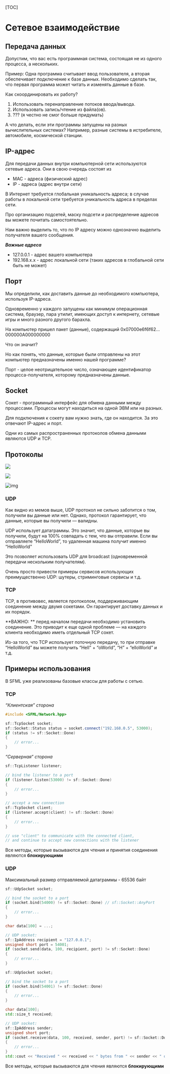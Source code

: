 [TOC]

# Сетевое взаимодействие

## Передача данных

Допустим, что вас есть программная система, состоящая не из одного процесса, а нескольких.

Пример: Одна программа считывает ввод пользователя, а вторая обеспечивает подключение к базе данных. Необходимо сделать так, что первая программа может читать и изменять данные в базе.

Как скоординировать их работу?

1. Использовать перенаправление потоков ввода/вывода.
2. Использовать запись/чтение из файла(ов).
3. ??? (я честно не смог больше придумать)

А что делать, если эти программы запущены на разных вычислительных системах? Например, разные системы в истребителе, автомобиле, космической станции.

## IP-адрес

Для передачи данных внутри компьютерной сети используются сетевые адреса. Они в свою очередь состоят из 

- MAC - адреса (физический адрес)
- IP - адреса (адрес внутри сети)

В Интернет требуется глобальная уникальность адреса; в случае работы в локальной сети требуется уникальность адреса в пределах сети.

Про организацию подсетей, маску подсети и распределение адресов вы можете почитать самостоятельно.

Нам важно выделить то, что по IP адресу можно однозначно выделить получателя вашего сообщения.

***Важные адреса***

- 127.0.0.1 - адрес вашего компьютера
- 192.168.x.x - адрес локальной сети (таких адресов в глобальной сети быть не может)

## Порт

Мы определили, как доставить данные до необходимого компьютера, используя IP-адреса.

Одновременно у каждого запущены как минимум операционная система, браузер, пара утилит, имеющих доступ к интернету, сетевые игры и много разного другого барахла.

На компьютер пришел пакет (данные), содержащий 0x07000e6f6f62…000000A000000000

Что он значит?

Но как понять, что данные, которые были отправлены на этот компьютер предназначены именно нашей программе? 

Порт - целое неотрицательное число, означающее идентификатор процесса-получателя, которому предназначены данные.

## Socket

Сокет - программный интерфейс для обмена данными между процессами. Процессы могут находиться на одной ЭВМ или на разных.

Для подключения к сокету вам нужно знать, где он находится. За это отвечают IP-адрес и порт.

Одни из самых распространенных протоколов обмена данными являются UDP и TCP.

## Протоколы

![](https://pbs.twimg.com/media/EQXlD01WoAALZEk.jpg)

![](https://2ch.pm/diy/arch/wakaba/src/1353140774621.jpg)

![img](https://external-content.duckduckgo.com/iu/?u=https%3A%2F%2Ftse1.mm.bing.net%2Fth%3Fid%3DOIP.5Wk1OzCiiMd3d1YdjJsAOQHaEJ%26pid%3DApi&f=1)



### UDP

Как видно из мемов выше, UDP протокол не сильно заботится о том, получили вы данные или нет. Однако, протокол гарантирует, что данные, которые вы получили — валидны.

UDP использует датаграммы. Это значит, что данные, которые вы получили, будут на 100% совпадать с тем, что вы отправили. Если вы отправляете “HelloWorld”, то удаленная машина получит именно “HelloWorld”

Это позволяет использовать UDP для broadcast (одновременной передачи нескольким получателям).

Очень просто привести примеры сервисов использующих преимущественно UDP: шутеры, стриминговые сервисы и т.д.

### TCP

TCP, в противовес, является протоколом, поддерживающим соединение между двумя сокетами. Он гарантирует доставку данных и их порядок.

**ВАЖНО: ** перед началом передачи необходимо установить соединение. Это приводит к еще одной проблеме — на каждого клиента необходимо иметь отдельный TCP сокет.

Из-за того, что TCP использует поточную передачу, то при отправке “HelloWorld” вы можете получить “Hell” + “oWorld”, “H” + “elloWorld”  и т.д.

## Примеры использования

В SFML уже реализованы базовые классы для работы с сетью.

### TCP

*“Клиентская” сторона*

```c++
#include <SFML/Network.hpp>

sf::TcpSocket socket;
sf::Socket::Status status = socket.connect("192.168.0.5", 53000);
if (status != sf::Socket::Done)
{
    // error...
}
```

*“Серверная“ сторона*

```c++
sf::TcpListener listener;

// bind the listener to a port
if (listener.listen(53000) != sf::Socket::Done)
{
    // error...
}

// accept a new connection
sf::TcpSocket client;
if (listener.accept(client) != sf::Socket::Done)
{
    // error...
}

// use "client" to communicate with the connected client,
// and continue to accept new connections with the listener
```

Все методы, которые вызываются для чтения и принятия соединения являются **блокирующими**

### UDP

Максимальный размер отправляемой датаграммы - 65536 байт

```c++
sf::UdpSocket socket;

// bind the socket to a port
if (socket.bind(54000) != sf::Socket::Done) // sf::Socket::AnyPort
{
    // error...
}

char data[100] = ...;

// UDP socket:
sf::IpAddress recipient = "127.0.0.1";
unsigned short port = 54001;
if (socket.send(data, 100, recipient, port) != sf::Socket::Done)
{
    // error...
}
```



```c++
sf::UdpSocket socket;

// bind the socket to a port
if (socket.bind(54001) != sf::Socket::Done)
{
    // error...
}

char data[100];
std::size_t received;

// UDP socket:
sf::IpAddress sender;
unsigned short port;
if (socket.receive(data, 100, received, sender, port) != sf::Socket::Done)
{
    // error...
}
std::cout << "Received " << received << " bytes from " << sender << " on port " << port << std::endl;
```

Все методы, которые вызываются для чтения являются **блокирующими**
